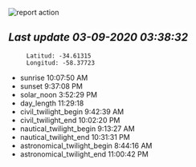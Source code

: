 ![report action](https://github.com/matiasz8/actions-for-reports/workflows/report%20action/badge.svg?branch=develop) 


## *****Last update 03-09-2020 03:38:32*****



		 Latitud: -34.61315
		 Longitud: -58.37723

 - sunrise 	 10:07:50 AM
 - sunset 	 9:37:08 PM
 - solar_noon 	 3:52:29 PM
 - day_length 	 11:29:18
 - civil_twilight_begin 	 9:42:39 AM
 - civil_twilight_end 	 10:02:20 PM
 - nautical_twilight_begin 	 9:13:27 AM
 - nautical_twilight_end 	 10:31:31 PM
 - astronomical_twilight_begin 	 8:44:16 AM
 - astronomical_twilight_end 	 11:00:42 PM
